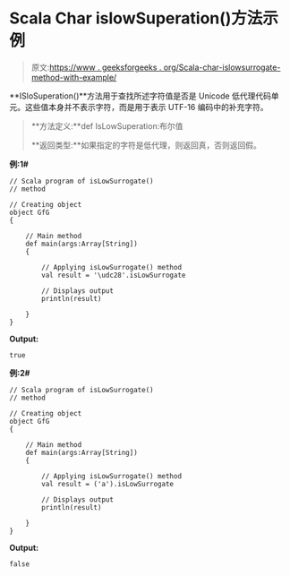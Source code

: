 # Scala Char islowSuperation()方法示例

> 原文:[https://www . geeksforgeeks . org/Scala-char-islowsurrogate-method-with-example/](https://www.geeksforgeeks.org/scala-char-islowsurrogate-method-with-example/)

**ISloSuperation()**方法用于查找所述字符值是否是 Unicode 低代理代码单元。这些值本身并不表示字符，而是用于表示 UTF-16 编码中的补充字符。

> **方法定义:**def IsLowSuperation:布尔值
> 
> **返回类型:**如果指定的字符是低代理，则返回真，否则返回假。

**例:1#**

```
// Scala program of isLowSurrogate()
// method

// Creating object
object GfG
{ 

    // Main method
    def main(args:Array[String])
    {

        // Applying isLowSurrogate() method 
        val result = '\udc28'.isLowSurrogate

        // Displays output
        println(result)

    }
} 
```

**Output:**

```
true

```

**例:2#**

```
// Scala program of isLowSurrogate()
// method

// Creating object
object GfG
{ 

    // Main method
    def main(args:Array[String])
    {

        // Applying isLowSurrogate() method
        val result = ('a').isLowSurrogate

        // Displays output
        println(result)

    }
} 
```

**Output:**

```
false

```
